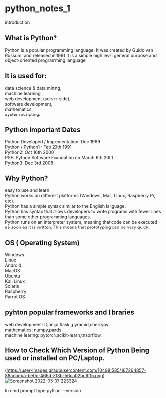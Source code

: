 # python_notes_1

introduction

What is Python?
-------------------------------------
Python is a popular programming language. It was created by Guido van Rossum, and released in 1991.It is a simple high level,general purpose and object-oriented programming language

It is used for:
---------------------------------------------------
data science & data mining,\
machine learning,\
web development (server-side),\
software development,\
mathematics,\
system scripting.

Python important Dates
----------------------------------------------
Python Developed / Implementation: Dec 1989\
Python / Python1 : Feb 20th 1991\
Python2: Oct 16th 2000\
PSF: Python Software Foundation on March 6th 2001\
Python3: Dec 3rd 2008
 
Why Python?
------------------------------------------------
easy to use and learn.\
Python works on different platforms (Windows, Mac, Linux, Raspberry Pi, etc).\
Python has a simple syntax similar to the English language.\
Python has syntax that allows developers to write programs with fewer lines than some other programming languages.\
Python runs on an interpreter system, meaning that code can be executed as soon as it is written. This means that prototyping can be very quick.
 
 OS ( Operating System)
 ----------------------------------------------------------
Windows\
Linux\
Android\
MacOS\
Ubuntu\
Kali Linux\
Solaris\
Raspberry\
Parrot OS

 pyhton popular frameworks and libraries
 ----------------------------------------------------------
 web development: Django flask ,pyramid,cherrypy.\
 mathematics: numpy,pands.\
 machine learing: pytorch,scikit-learn,tnsorflow.

How to Check Which Version of Python Being used or installed on PC/Laptop.
---------------------------------------
(https://user-images.githubusercontent.com/104981585/167264857-88acbeba-be0c-466d-813b-56ca02bc6ff5.png)
![Screenshot 2022-05-07 223324](https://user-images.githubusercontent.com/104981585/167264909-ec051e68-ad83-409b-bd26-41419480a41c.png)


In cmd prompt type python --version
